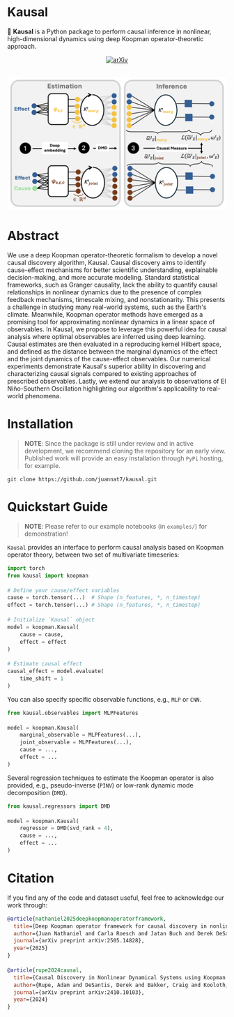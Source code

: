 Kausal
=========



🚧 **Kausal** is a Python package to perform causal inference in nonlinear, high-dimensional dynamics using deep Koopman operator-theoretic approach.

<div align="center">
  <a href="https://arxiv.org/abs/2505.14828"><img src="https://img.shields.io/badge/ArXiV-2505.14828-b31b1b.svg" alt="arXiv"/></a>
</div>
</br>

![Overview of Kausal](docs/schematic-algorithm.png)

# Abstract
We use a deep Koopman operator-theoretic formalism to develop a novel causal discovery algorithm, Kausal. Causal discovery aims to identify cause-effect mechanisms for better scientific understanding, explainable decision-making, and more accurate modeling. Standard statistical frameworks, such as Granger causality, lack the ability to quantify causal relationships in nonlinear dynamics due to the presence of complex feedback mechanisms, timescale mixing, and nonstationarity. This presents a challenge in studying many real-world systems, such as the Earth's climate. Meanwhile, Koopman operator methods have emerged as a promising tool for approximating nonlinear dynamics in a linear space of observables. In Kausal, we propose to leverage this powerful idea for causal analysis where optimal observables are inferred using deep learning. Causal estimates are then evaluated in a reproducing kernel Hilbert space, and defined as the distance between the marginal dynamics of the effect and the joint dynamics of the cause-effect observables. Our numerical experiments demonstrate Kausal's superior ability in discovering and characterizing causal signals compared to existing approaches of prescribed observables. Lastly, we extend our analysis to observations of El Niño-Southern Oscillation highlighting our algorithm's applicability to real-world phenomena. 

# Installation
> __NOTE__: Since the package is still under review and in active development, we recommend cloning the repository for an early view. Published work will provide an easy installation through `PyPi` hosting, for example.

```
git clone https://github.com/juannat7/kausal.git
```

# Quickstart Guide
> __NOTE__: Please refer to our example notebooks (in `examples/`) for demonstration!


`Kausal` provides an interface to perform causal analysis based on Koopman operator theory, between two set of multivariate timeseries:

```python
import torch
from kausal import koopman

# Define your cause/effect variables
cause = torch.tensor(...)  # Shape (n_features, *, n_timestep)
effect = torch.tensor(...) # Shape (n_features, *, n_timestep)

# Initialize `Kausal` object
model = koopman.Kausal(
    cause = cause,
    effect = effect
)

# Estimate causal effect
causal_effect = model.evaluate(
    time_shift = 1
)
```

You can also specify specific observable functions, e.g., `MLP` or `CNN`.
```python
from kausal.observables import MLPFeatures

model = koopman.Kausal(
    marginal_observable = MLPFeatures(...),
    joint_observable = MLPFeatures(...),
    cause = ...,
    effect = ...
)
```

Several regression techniques to estimate the Koopman operator is also provided, e.g., pseudo-inverse (`PINV`) or low-rank dynamic mode decomposition (`DMD`).
```python
from kausal.regressors import DMD

model = koopman.Kausal(
    regressor = DMD(svd_rank = 4),
    cause = ...,
    effect = ...
)
```
# Citation
If you find any of the code and dataset useful, feel free to acknowledge our work through:

```bibtex
@article{nathaniel2025deepkoopmanoperatorframework,
  title={Deep Koopman operator framework for causal discovery in nonlinear dynamical systems},
  author={Juan Nathaniel and Carla Roesch and Jatan Buch and Derek DeSantis and Adam Rupe and Kara Lamb and Pierre Gentine},
  journal={arXiv preprint arXiv:2505.14828},
  year={2025}
}

@article{rupe2024causal,
  title={Causal Discovery in Nonlinear Dynamical Systems using Koopman Operators},
  author={Rupe, Adam and DeSantis, Derek and Bakker, Craig and Kooloth, Parvathi and Lu, Jian},
  journal={arXiv preprint arXiv:2410.10103},
  year={2024}
}
